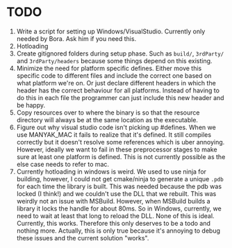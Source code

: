 # TODO
1. Write a script for setting up Windows/VisualStudio. Currently only needed by Bora. Ask him if you need this.
2. Hotloading
3. Create gitignored folders during setup phase. Such as `build/`, `3rdParty/` and `3rdParty/headers` because some things depend on this existing.
4. Minimize the need for platform specific defines. Either move this specific code to different files and include the correct one based on what platform we're on. Or just declare different headers in which the header has the correct behaviour for all platforms. Instead of having to do this in each file the programmer can just include this new header and be happy.
5. Copy resources over to where the binary is so that the resource directory will always be at the same location as the executable.
6. Figure out why visual studio code isn't picking up #defines. When we use MANYAK_MAC it fails to realize that it's defined. It still compiles correctly but it doesn't resolve some references which is uber annoying. However, ideally we want to fail in these preprocessor stages to make sure at least one platform is defined. This is not currently possible as the else case needs to refer to mac.
7. Currently hotloading in windows is weird. We used to use ninja for building, however, I could not get cmake/ninja to generate a unique `.pdb` for each time the library is built. This was needed because the pdb was locked (I think!) and we couldn't use the DLL that we rebuilt. This was weirdly not an issue with MSBuild. However, when MSBuild builds a library it locks the handle for about 80ms. So in Windows, currently, we need to wait at least that long to reload the DLL. None of this is ideal. Currently, this works. Therefore this only deserves to be a todo and nothing more. Actually, this is only true because it's annoying to debug these issues and the current solution "works".
